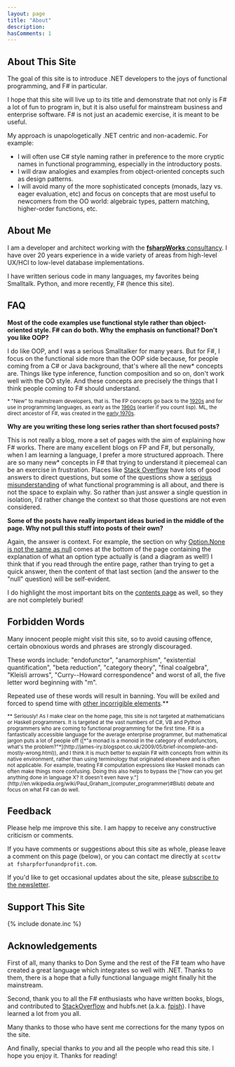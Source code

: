 ```yaml
---
layout: page
title: "About"
description: 
hasComments: 1
---
```


## About This Site 

The goal of this site is to introduce .NET developers to the joys of functional programming, and F# in particular.

I hope that this site will live up to its title and demonstrate that not only is F# a lot of fun to program in, but it is also useful for mainstream business and enterprise software. F# is not just an academic exercise, it is meant to be useful.

My approach is unapologetically .NET centric and non-academic. For example:

* I will often use C# style naming rather in preference to the more cryptic names in functional programming, especially in the introductory posts. 
* I will draw analogies and examples from object-oriented concepts such as design patterns.
* I will avoid many of the more sophisticated concepts (monads, lazy vs. eager evaluation, etc) and focus on concepts that are most useful to newcomers from the OO world: algebraic types, pattern matching, higher-order functions, etc.  

## About Me 

I am a developer and architect working with the [**fsharpWorks** consultancy](https://fsharpworks.com/). I have over 20 years experience in a wide variety of areas from high-level UX/HCI to low-level database implementations.

I have written serious code in many languages, my favorites being Smalltalk. Python, and more recently, F# (hence this site).


## FAQ 

**Most of the code examples use functional style rather than object-oriented style. F# can do both. Why the emphasis on functional? Don't you like OOP?** 

I do like OOP, and I was a serious Smalltalker for many years.  But for F#, I focus on the functional side more than the OOP side because, for people coming from a C# or Java background, that's where all the new* concepts are.
Things like type inference, function composition and so on, don't work well with the OO style. And these concepts are precisely the things that I think people coming to F# should understand.

<sub>* "New" to mainstream developers, that is. The FP concepts go back to the [1920s](http://en.wikipedia.org/wiki/Moses_Sch%C3%B6nfinkel) and for use in programming languages, as early as the [1960s](http://en.wikipedia.org/wiki/ISWIM) (earlier if you count lisp). ML, the direct ancestor of F#, was created in the [early 1970s](http://en.wikipedia.org/wiki/ML_programming_language).</sub>

**Why are you writing these long series rather than short focused posts?**

This is not really a blog, more a set of pages with the aim of explaining how F# works. There are many excellent blogs on FP and F#, but personally, when I am learning a language, I prefer a more structured approach. There are so many new* concepts in F# that trying to understand it piecemeal can be an exercise in frustration.
Places like [Stack Overflow](http://stackoverflow.com/questions/tagged/f%23) have lots of good answers to direct questions, but some of the questions show a [serious](http://stackoverflow.com/questions/11086368/declaring-a-variable-without-assigning) [misunderstanding](http://stackoverflow.com/questions/3779098/f-mutable-function-arguments) of
what functional programming is all about, and there is not the space to explain why. So rather than just answer a single question in isolation, I'd rather change the context so that those questions are not even considered. 

**Some of the posts have really important ideas buried in the middle of the page. Why not pull this stuff into posts of their own?**

Again, the answer is context. For example, the section on why [Option.None is not the same as null](/posts/the-option-type/#option-is-not-null) comes at the bottom of the page containing the explanation of what an option type actually is (and a diagram as well!) I think that if you read through the entire page, rather than trying to get a quick answer, then the content of that last section (and the answer to the "null" question) will be self-evident.

<a name="banned"></a>

I do highlight the most important bits on the [contents page](/site-contents/) as well, so they are not completely buried!



## Forbidden Words 

Many innocent people might visit this site, so to avoid causing offence, certain obnoxious words and phrases are strongly discouraged. 

These words include: "endofunctor", "anamorphism", "existential quantification", "beta reduction", "category theory", "final coalgebra", "Kleisli arrows", "Curry--Howard correspondence" and worst of all, the five letter word beginning with "m".

Repeated use of these words will result in banning. You will be exiled and forced to spend time with [other incorrigible elements](http://www.haskell.org/haskellwiki/Haskell).**

<sub>
** Seriously! As I make clear on the home page, this site is not targeted at mathematicians or Haskell programmers. It is targeted at the vast numbers of C#, VB and Python programmers who are coming to functional programming for the first time. F# is a fantastically accessible language for the average enterprise programmer, but mathematical jargon puts a lot of people off ([*"a monad is a monoid in the category of endofunctors, what's the problem?"*](http://james-iry.blogspot.co.uk/2009/05/brief-incomplete-and-mostly-wrong.html)), and I think it is much better to explain F# with concepts from within its native environment, rather than using terminology that originated elsewhere and is often not applicable. For example, treating F# computation expressions like Haskell monads can often make things more confusing. Doing this also helps to bypass the ["how can you get anything done in language X? It doesn't even have y."](http://en.wikipedia.org/wiki/Paul_Graham_(computer_programmer)#Blub) debate and focus on what F# can do well.
</sub>

## Feedback 

Please help me improve this site. I am happy to receive any constructive criticism or comments.  

If you have comments or suggestions about this site as whole, please leave a comment on this page (below), or you can contact me directly at `scottw at fsharpforfunandprofit.com`. 

If you'd like to get occasional updates about the site, please [subscribe to the newsletter](\subscribe.html).

## Support This Site 

{% include donate.inc %}

## Acknowledgements 

First of all, many thanks to Don Syme and the rest of the F# team who have created a great language which integrates so well with .NET. Thanks to them, there is a hope that a fully functional language might finally hit the mainstream.

Second, thank you to all the F# enthusiasts who have written books, blogs, and contributed to [StackOverflow](http://stackoverflow.com/questions/tagged/f%23) and hubfs.net (a.k.a. [fpish](http://fpish.net)). I have learned a lot from you all.

Many thanks to those who have sent me corrections for the many typos on the site. 

And finally, special thanks to *you* and all the people who read this site. I hope you enjoy it. Thanks for reading!


